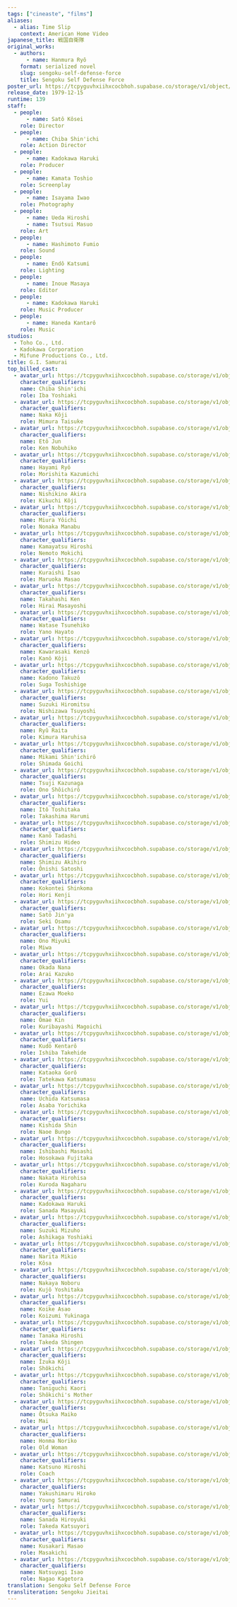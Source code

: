 ```yaml
---
tags: ["cineaste", "films"]
aliases:
  - alias: Time Slip
    context: American Home Video
japanese_title: 戦国自衛隊
original_works:
  - authors:
      - name: Hanmura Ryô
    format: serialized novel
    slug: sengoku-self-defense-force
    title: Sengoku Self Defense Force
poster_url: https://tcpyguvhxiihxcocbhoh.supabase.co/storage/v1/object/public/godzilla-cineaste-public/content/films/g-i-samurai-1979/posters/g-i-samurai-1979.jpg
release_date: 1979-12-15
runtime: 139
staff:
  - people:
      - name: Satô Kôsei
    role: Director
  - people:
      - name: Chiba Shin'ichi
    role: Action Director
  - people:
      - name: Kadokawa Haruki
    role: Producer
  - people:
      - name: Kamata Toshio
    role: Screenplay
  - people:
      - name: Isayama Iwao
    role: Photography
  - people:
      - name: Ueda Hiroshi
      - name: Tsutsui Masuo
    role: Art
  - people:
      - name: Hashimoto Fumio
    role: Sound
  - people:
      - name: Endô Katsumi
    role: Lighting
  - people:
      - name: Inoue Masaya
    role: Editor
  - people:
      - name: Kadokawa Haruki
    role: Music Producer
  - people:
      - name: Haneda Kantarô
    role: Music
studios:
  - Toho Co., Ltd.
  - Kadokawa Corporation
  - Mifune Productions Co., Ltd.
title: G.I. Samurai
top_billed_cast:
  - avatar_url: https://tcpyguvhxiihxcocbhoh.supabase.co/storage/v1/object/public/godzilla-cineaste-public/content/films/g-i-samurai-1979/cast-avatars/shinichi-chiba-0.jpg
    character_qualifiers:
    name: Chiba Shin'ichi
    role: Iba Yoshiaki
  - avatar_url: https://tcpyguvhxiihxcocbhoh.supabase.co/storage/v1/object/public/godzilla-cineaste-public/content/films/g-i-samurai-1979/cast-avatars/koji-naka-0.jpg
    character_qualifiers:
    name: Naka Kôji
    role: Mimura Taisuke
  - avatar_url: https://tcpyguvhxiihxcocbhoh.supabase.co/storage/v1/object/public/godzilla-cineaste-public/content/films/g-i-samurai-1979/cast-avatars/jun-eto-0.jpg
    character_qualifiers:
    name: Etô Jun
    role: Ken Nobuhiko
  - avatar_url: https://tcpyguvhxiihxcocbhoh.supabase.co/storage/v1/object/public/godzilla-cineaste-public/content/films/g-i-samurai-1979/cast-avatars/ryu-hayami-0.jpg
    character_qualifiers:
    name: Hayami Ryô
    role: Morishita Kazumichi
  - avatar_url: https://tcpyguvhxiihxcocbhoh.supabase.co/storage/v1/object/public/godzilla-cineaste-public/content/films/g-i-samurai-1979/cast-avatars/akira-nishikino-0.jpg
    character_qualifiers:
    name: Nishikino Akira
    role: Kikuchi Kôji
  - avatar_url: https://tcpyguvhxiihxcocbhoh.supabase.co/storage/v1/object/public/godzilla-cineaste-public/content/films/g-i-samurai-1979/cast-avatars/yoichi-miura-0.jpg
    character_qualifiers:
    name: Miura Yôichi
    role: Nonaka Manabu
  - avatar_url: https://tcpyguvhxiihxcocbhoh.supabase.co/storage/v1/object/public/godzilla-cineaste-public/content/films/g-i-samurai-1979/cast-avatars/hiroshi-kamayatsu-0.jpg
    character_qualifiers:
    name: Kamayatsu Hiroshi
    role: Nemoto Mokichi
  - avatar_url: https://tcpyguvhxiihxcocbhoh.supabase.co/storage/v1/object/public/godzilla-cineaste-public/content/films/g-i-samurai-1979/cast-avatars/isao-kuraishi-0.jpg
    character_qualifiers:
    name: Kuraishi Isao
    role: Maruoka Masao
  - avatar_url: https://tcpyguvhxiihxcocbhoh.supabase.co/storage/v1/object/public/godzilla-cineaste-public/content/films/g-i-samurai-1979/cast-avatars/ken-takahashi-0.jpg
    character_qualifiers:
    name: Takahashi Ken
    role: Hirai Masayoshi
  - avatar_url: https://tcpyguvhxiihxcocbhoh.supabase.co/storage/v1/object/public/godzilla-cineaste-public/content/films/g-i-samurai-1979/cast-avatars/tsunehiko-watase-0.jpg
    character_qualifiers:
    name: Watase Tsunehiko
    role: Yano Hayato
  - avatar_url: https://tcpyguvhxiihxcocbhoh.supabase.co/storage/v1/object/public/godzilla-cineaste-public/content/films/g-i-samurai-1979/cast-avatars/kenzo-kawarasaki-0.jpg
    character_qualifiers:
    name: Kawarasaki Kenzô
    role: Kanô Kôji
  - avatar_url: https://tcpyguvhxiihxcocbhoh.supabase.co/storage/v1/object/public/godzilla-cineaste-public/content/films/g-i-samurai-1979/cast-avatars/takuzo-kadono-0.jpg
    character_qualifiers:
    name: Kadono Takuzô
    role: Suga Toshishige
  - avatar_url: https://tcpyguvhxiihxcocbhoh.supabase.co/storage/v1/object/public/godzilla-cineaste-public/content/films/g-i-samurai-1979/cast-avatars/hiromitsu-suzuki-0.jpg
    character_qualifiers:
    name: Suzuki Hiromitsu
    role: Nishizawa Tsuyoshi
  - avatar_url: https://tcpyguvhxiihxcocbhoh.supabase.co/storage/v1/object/public/godzilla-cineaste-public/content/films/g-i-samurai-1979/cast-avatars/raita-ryu-0.jpg
    character_qualifiers:
    name: Ryû Raita
    role: Kimura Haruhisa
  - avatar_url: https://tcpyguvhxiihxcocbhoh.supabase.co/storage/v1/object/public/godzilla-cineaste-public/content/films/g-i-samurai-1979/cast-avatars/shinichiro-mikami-0.jpg
    character_qualifiers:
    name: Mikami Shin'ichirô
    role: Shimada Goichi
  - avatar_url: https://tcpyguvhxiihxcocbhoh.supabase.co/storage/v1/object/public/godzilla-cineaste-public/content/films/g-i-samurai-1979/cast-avatars/kazunaga-tsuji-0.jpg
    character_qualifiers:
    name: Tsuji Kazunaga
    role: Ono Shôichirô
  - avatar_url: https://tcpyguvhxiihxcocbhoh.supabase.co/storage/v1/object/public/godzilla-cineaste-public/content/films/g-i-samurai-1979/cast-avatars/toshitaka-ito-0.jpg
    character_qualifiers:
    name: Itô Toshitaka
    role: Takashima Harumi
  - avatar_url: https://tcpyguvhxiihxcocbhoh.supabase.co/storage/v1/object/public/godzilla-cineaste-public/content/films/g-i-samurai-1979/cast-avatars/masaru-kano-0.jpg
    character_qualifiers:
    name: Kanô Tadashi
    role: Shimizu Hideo
  - avatar_url: https://tcpyguvhxiihxcocbhoh.supabase.co/storage/v1/object/public/godzilla-cineaste-public/content/films/g-i-samurai-1979/cast-avatars/akihiro-shimizu-0.jpg
    character_qualifiers:
    name: Shimizu Akihiro
    role: Ônishi Satoshi
  - avatar_url: https://tcpyguvhxiihxcocbhoh.supabase.co/storage/v1/object/public/godzilla-cineaste-public/content/films/g-i-samurai-1979/cast-avatars/shinkoma-kokontei-0.jpg
    character_qualifiers:
    name: Kokontei Shinkoma
    role: Hori Kenji
  - avatar_url: https://tcpyguvhxiihxcocbhoh.supabase.co/storage/v1/object/public/godzilla-cineaste-public/content/films/g-i-samurai-1979/cast-avatars/jinya-sato-0.jpg
    character_qualifiers:
    name: Satô Jin'ya
    role: Seki Osamu
  - avatar_url: https://tcpyguvhxiihxcocbhoh.supabase.co/storage/v1/object/public/godzilla-cineaste-public/content/films/g-i-samurai-1979/cast-avatars/miyuki-ono-0.jpg
    character_qualifiers:
    name: Ono Miyuki
    role: Miwa
  - avatar_url: https://tcpyguvhxiihxcocbhoh.supabase.co/storage/v1/object/public/godzilla-cineaste-public/content/films/g-i-samurai-1979/cast-avatars/nana-okada-0.jpg
    character_qualifiers:
    name: Okada Nana
    role: Arai Kazuko
  - avatar_url: https://tcpyguvhxiihxcocbhoh.supabase.co/storage/v1/object/public/godzilla-cineaste-public/content/films/g-i-samurai-1979/cast-avatars/moeko-ezawa-0.jpg
    character_qualifiers:
    name: Ezawa Moeko
    role: Yui
  - avatar_url: https://tcpyguvhxiihxcocbhoh.supabase.co/storage/v1/object/public/godzilla-cineaste-public/content/films/g-i-samurai-1979/cast-avatars/kin-omae-0.jpg
    character_qualifiers:
    name: Ômae Kin
    role: Kuribayashi Magoichi
  - avatar_url: https://tcpyguvhxiihxcocbhoh.supabase.co/storage/v1/object/public/godzilla-cineaste-public/content/films/g-i-samurai-1979/cast-avatars/kentaro-kudo-0.jpg
    character_qualifiers:
    name: Kudô Kentarô
    role: Ishiba Takehide
  - avatar_url: https://tcpyguvhxiihxcocbhoh.supabase.co/storage/v1/object/public/godzilla-cineaste-public/content/films/g-i-samurai-1979/cast-avatars/goro-kataoka-0.jpg
    character_qualifiers:
    name: Kataoka Gorô
    role: Tatekawa Katsumasu
  - avatar_url: https://tcpyguvhxiihxcocbhoh.supabase.co/storage/v1/object/public/godzilla-cineaste-public/content/films/g-i-samurai-1979/cast-avatars/katsumasa-uchida-0.jpg
    character_qualifiers:
    name: Uchida Katsumasa
    role: Asaba Yorichika
  - avatar_url: https://tcpyguvhxiihxcocbhoh.supabase.co/storage/v1/object/public/godzilla-cineaste-public/content/films/g-i-samurai-1979/cast-avatars/shin-kishida-0.jpg
    character_qualifiers:
    name: Kishida Shin
    role: Naoe Bungo
  - avatar_url: https://tcpyguvhxiihxcocbhoh.supabase.co/storage/v1/object/public/godzilla-cineaste-public/content/films/g-i-samurai-1979/cast-avatars/masashi-ishibashi-0.jpg
    character_qualifiers:
    name: Ishibashi Masashi
    role: Hosokawa Fujitaka
  - avatar_url: https://tcpyguvhxiihxcocbhoh.supabase.co/storage/v1/object/public/godzilla-cineaste-public/content/films/g-i-samurai-1979/cast-avatars/hirohisa-nakata-0.jpg
    character_qualifiers:
    name: Nakata Hirohisa
    role: Kuroda Nagaharu
  - avatar_url: https://tcpyguvhxiihxcocbhoh.supabase.co/storage/v1/object/public/godzilla-cineaste-public/content/films/g-i-samurai-1979/cast-avatars/haruki-kadokawa-0.jpg
    character_qualifiers:
    name: Kadokawa Haruki
    role: Sanada Masayuki
  - avatar_url: https://tcpyguvhxiihxcocbhoh.supabase.co/storage/v1/object/public/godzilla-cineaste-public/content/films/g-i-samurai-1979/cast-avatars/mizuho-suzuki-0.jpg
    character_qualifiers:
    name: Suzuki Mizuho
    role: Ashikaga Yoshiaki
  - avatar_url: https://tcpyguvhxiihxcocbhoh.supabase.co/storage/v1/object/public/godzilla-cineaste-public/content/films/g-i-samurai-1979/cast-avatars/mikio-narita-0.jpg
    character_qualifiers:
    name: Narita Mikio
    role: Kôsa
  - avatar_url: https://tcpyguvhxiihxcocbhoh.supabase.co/storage/v1/object/public/godzilla-cineaste-public/content/films/g-i-samurai-1979/cast-avatars/noboru-nakaya-0.jpg
    character_qualifiers:
    name: Nakaya Noboru
    role: Kujô Yoshitaka
  - avatar_url: https://tcpyguvhxiihxcocbhoh.supabase.co/storage/v1/object/public/godzilla-cineaste-public/content/films/g-i-samurai-1979/cast-avatars/asao-koike-0.jpg
    character_qualifiers:
    name: Koike Asao
    role: Koizumi Yukinaga
  - avatar_url: https://tcpyguvhxiihxcocbhoh.supabase.co/storage/v1/object/public/godzilla-cineaste-public/content/films/g-i-samurai-1979/cast-avatars/hiroshi-tanaka-0.jpg
    character_qualifiers:
    name: Tanaka Hiroshi
    role: Takeda Shingen
  - avatar_url: https://tcpyguvhxiihxcocbhoh.supabase.co/storage/v1/object/public/godzilla-cineaste-public/content/films/g-i-samurai-1979/cast-avatars/koji-iizuka-0.jpg
    character_qualifiers:
    name: Îzuka Kôji
    role: Shôkichi
  - avatar_url: https://tcpyguvhxiihxcocbhoh.supabase.co/storage/v1/object/public/godzilla-cineaste-public/content/films/g-i-samurai-1979/cast-avatars/kaori-taniguchi-0.jpg
    character_qualifiers:
    name: Taniguchi Kaori
    role: Shôkichi's Mother
  - avatar_url: https://tcpyguvhxiihxcocbhoh.supabase.co/storage/v1/object/public/godzilla-cineaste-public/content/films/g-i-samurai-1979/cast-avatars/maiko-otsuka-0.jpg
    character_qualifiers:
    name: Ôtsuka Maiko
    role: Mai
  - avatar_url: https://tcpyguvhxiihxcocbhoh.supabase.co/storage/v1/object/public/godzilla-cineaste-public/content/films/g-i-samurai-1979/cast-avatars/noriko-honma-0.jpg
    character_qualifiers:
    name: Honma Noriko
    role: Old Woman
  - avatar_url: https://tcpyguvhxiihxcocbhoh.supabase.co/storage/v1/object/public/godzilla-cineaste-public/content/films/g-i-samurai-1979/cast-avatars/hiroshi-katsuno-0.jpg
    character_qualifiers:
    name: Katsuno Hiroshi
    role: Coach
  - avatar_url: https://tcpyguvhxiihxcocbhoh.supabase.co/storage/v1/object/public/godzilla-cineaste-public/content/films/g-i-samurai-1979/cast-avatars/hiroko-yakushimaru-0.jpg
    character_qualifiers:
    name: Yakushimaru Hiroko
    role: Young Samurai
  - avatar_url: https://tcpyguvhxiihxcocbhoh.supabase.co/storage/v1/object/public/godzilla-cineaste-public/content/films/g-i-samurai-1979/cast-avatars/hiroyuki-sanada-0.jpg
    character_qualifiers:
    name: Sanada Hiroyuki
    role: Takeda Katsuyori
  - avatar_url: https://tcpyguvhxiihxcocbhoh.supabase.co/storage/v1/object/public/godzilla-cineaste-public/content/films/g-i-samurai-1979/cast-avatars/masao-kusakari-0.jpg
    character_qualifiers:
    name: Kusakari Masao
    role: Masakichi
  - avatar_url: https://tcpyguvhxiihxcocbhoh.supabase.co/storage/v1/object/public/godzilla-cineaste-public/content/films/g-i-samurai-1979/cast-avatars/isao-natsuyagi-0.jpg
    character_qualifiers:
    name: Natsuyagi Isao
    role: Nagao Kagetora
translation: Sengoku Self Defense Force
transliteration: Sengoku Jieitai
---
```

